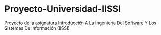 # Proyecto-Universidad-IISSI
Proyecto de la asignatura Introducción A La Ingeniería Del Software Y Los Sistemas De Información (IISSI)
